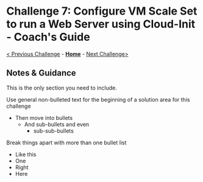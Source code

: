 # Challenge 7: Configure VM Scale Set to run a Web Server using Cloud-Init - Coach's Guide

[< Previous Challenge](./Solution-06.md) - **[Home](./readme.md)** - [Next Challenge>](./Solution-08.md)

## Notes & Guidance
This is the only section you need to include.

Use general non-bulleted text for the beginning of a solution area for this challenge
- Then move into bullets
    - And sub-bullets and even
        - sub-sub-bullets

Break things apart with more than one bullet list
- Like this 
- One
- Right
- Here